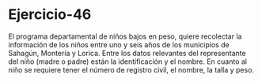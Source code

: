 # Ejercicio-46
El programa departamental de niños bajos en peso, quiere recolectar la información de los niños entre uno y seis años de los municipios de Sahagún, Montería y Lorica. Entre los datos relevantes del representante del niño (madre o padre) están la identificación y el nombre. En cuanto al niño se requiere tener el número de registro civil, el nombre, la talla y peso.
